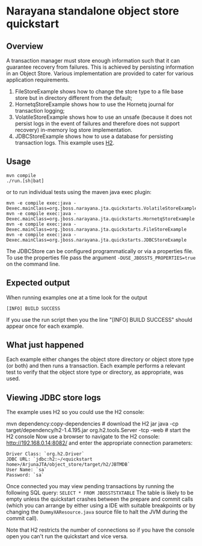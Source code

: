 # Narayana standalone object store quickstart

## Overview

A transaction manager must store enough information such that it can guarantee recovery from failures.
This is achieved by persisting information in an Object Store. Various implementation are provided
to cater for various application requirements.

1. FileStoreExample shows how to change the store type to a file base store but in directory different from the default;
2. HornetqStoreExample shows how to use the Hornetq journal for transaction logging;
3. VolatileStoreExample shows how to use an unsafe (because it does not persist logs in the event of
   failures and therefore does not support recovery) in-memory log store implementation.
4. JDBCStoreExample shows how to use a database for persisting transaction logs. This example uses [H2](https://www.h2database.com/).

## Usage

```
mvn compile
./run.[sh|bat]
```
or to run individual tests using the maven java exec plugin:

```
mvn -e compile exec:java -Dexec.mainClass=org.jboss.narayana.jta.quickstarts.VolatileStoreExample
mvn -e compile exec:java -Dexec.mainClass=org.jboss.narayana.jta.quickstarts.HornetqStoreExample
mvn -e compile exec:java -Dexec.mainClass=org.jboss.narayana.jta.quickstarts.FileStoreExample
mvn -e compile exec:java -Dexec.mainClass=org.jboss.narayana.jta.quickstarts.JDBCStoreExample
```

The JDBCStore can be configured programmatically or via a properties file. To use the properties file pass the argument `-DUSE_JBOSSTS_PROPERTIES=true` on the command line.

## Expected output

When running examples one at a time look for the output

```
[INFO] BUILD SUCCESS
```

If you use the run script then you the line "[INFO] BUILD SUCCESS" should appear once for each example.

## What just happened

Each example either changes the object store directory or object store type (or both) and then runs a
transaction. Each example performs a relevant test to verify that the object store type or directory,
as appropriate, was used.

## Viewing JDBC store logs

The example uses H2 so you could use the H2 console:

mvn dependency:copy-dependencies # download the H2 jar
java -cp target/dependency/h2-1.4.195.jar org.h2.tools.Server -tcp -web # start the H2 console
Now use a browser to navigate to the H2 console: http://192.168.0.14:8082/ and enter the appropriate connection parameters:

```
Driver Class: `org.h2.Driver`
JDBC URL: `jdbc:h2:~/<quickstart home>/ArjunaJTA/object_store/target/h2/JBTMDB`
User Name: `sa`
Password: `sa`
```

Once connected you may view pending transactions by running the following SQL query: `SELECT * FROM JBOSSTSTXTABLE`
The table is likely to be empty unless the quickstart crashes between the prepare and commit calls (which you can arrange by either using a IDE with suitable breakpoints or by changing the `DummyXAResource.java` source file to halt the JVM during the commit call).

Note that H2 restricts the number of connections so if you have the console open you can't run the quickstart and vice versa.
